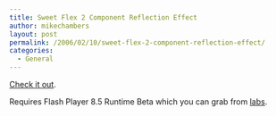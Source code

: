 ```yaml
---
title: Sweet Flex 2 Component Reflection Effect
author: mikechambers
layout: post
permalink: /2006/02/10/sweet-flex-2-component-reflection-effect/
categories:
  - General
---
```



[Check it out][1].

Requires Flash Player 8.5 Runtime Beta which you can grab from [labs][2].

 [1]: http://www.drisgill.com/index.cfm/2006/2/10/Flex-Reflection-Effect
 [2]: http://labs.adobe.com
